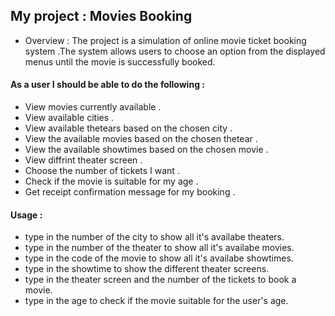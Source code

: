## My project : Movies Booking
- Overview : The project is a simulation of online movie ticket booking system .The system allows users to choose an option from the displayed menus until the movie is successfully booked.

#### As a user I should be able to do the following :
- View movies currently available . 
- View available cities .
- View available thetears based on the chosen city .
- View the available movies based on the chosen thetear .
- View the available showtimes based on the chosen movie .
- View diffrint theater screen .
- Choose the number of tickets I want . 
- Check if the movie is suitable for my age . 
- Get receipt confirmation message for my booking .

#### Usage :
 - type in the number of the city to show all it's availabe theaters.
 - type in the number of the theater to show all it's availabe movies.
 - type in the code of the movie to show all it's availabe showtimes.
 - type in the showtime to show the different theater screens.
 - type in the theater screen and the number of the tickets to book a movie.
 - type in the age to check if the movie suitable for the user's age.